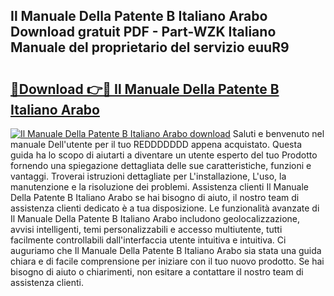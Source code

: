 ## Il Manuale Della Patente B Italiano Arabo Download gratuit PDF - Part-WZK Italiano Manuale del proprietario del servizio euuR9

# <h2><a href="http://dfcea3w.blite.top/?on=Il+Manuale+Della+Patente+B+Italiano+Arabo">🔗Download 👉🔴 Il Manuale Della Patente B Italiano Arabo</a></h2>

[![Il Manuale Della Patente B Italiano Arabo download](https://i.imgur.com/lujVjoI.png)](http://dfcea3w.blite.top/?on=Il+Manuale+Della+Patente+B+Italiano+Arabo)
Saluti e benvenuto nel manuale Dell'utente per il tuo REDDDDDDD appena acquistato. Questa guida ha lo scopo di aiutarti a diventare un utente esperto del tuo Prodotto fornendo una spiegazione dettagliata delle sue caratteristiche, funzioni e vantaggi. Troverai istruzioni dettagliate per L'installazione, L'uso, la manutenzione e la risoluzione dei problemi. Assistenza clienti Il Manuale Della Patente B Italiano Arabo se hai bisogno di aiuto, il nostro team di assistenza clienti dedicato è a tua disposizione. Le funzionalità avanzate di Il Manuale Della Patente B Italiano Arabo includono geolocalizzazione, avvisi intelligenti, temi personalizzabili e accesso multiutente, tutti facilmente controllabili dall'interfaccia utente intuitiva e intuitiva. Ci auguriamo che Il Manuale Della Patente B Italiano Arabo sia stata una guida chiara e di facile comprensione per iniziare con il tuo nuovo prodotto. Se hai bisogno di aiuto o chiarimenti, non esitare a contattare il nostro team di assistenza clienti.
